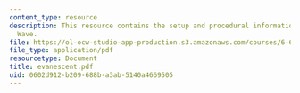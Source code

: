 ```yaml
---
content_type: resource
description: This resource contains the setup and procedural information for Evanescent
  Wave.
file: https://ol-ocw-studio-app-production.s3.amazonaws.com/courses/6-630-electromagnetics-fall-2006/0602d912b209688ba3ab5140a4669505_evanescent.pdf
file_type: application/pdf
resourcetype: Document
title: evanescent.pdf
uid: 0602d912-b209-688b-a3ab-5140a4669505
---
```

